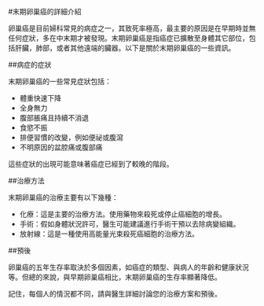 
#末期卵巢癌的詳細介紹

卵巢癌是目前婦科常見的病症之一，其致死率極高，最主要的原因是在早期時並無任何症狀，多在中末期才被發現。末期卵巢癌是指癌症已擴散至身體其它部位，包括肝臟，肺部，或者其他遠端的臟器。以下是關於末期卵巢癌的一些資訊。

##病症的症狀

末期卵巢癌的一些常見症狀包括：

- 體重快速下降
- 全身無力
- 腹部脹痛且持續不消退
- 食慾不振
- 排便習慣的改變，例如便祕或腹瀉
- 不明原因的盆腔痛或腹部痛

這些症狀的出現可能意味著癌症已經到了較晚的階段。

##治療方法

末期卵巢癌的治療主要有以下幾種：

- 化療：這是主要的治療方法。使用藥物來殺死或停止癌細胞的增長。
- 手術：假如身體狀況許可，醫生可能建議進行手術干預以去除病變組織。
- 放射線：這是一種使用高能量光束殺死癌細胞的治療方法。

##預後

卵巢癌的五年生存率取決於多個因素，如癌症的類型、與病人的年齡和健康狀況等。但總的來說，與早期卵巢癌相比，末期卵巢癌的生存率顯著降低。

記住，每個人的情況都不同，請與醫生詳細討論您的治療方案和預後。

